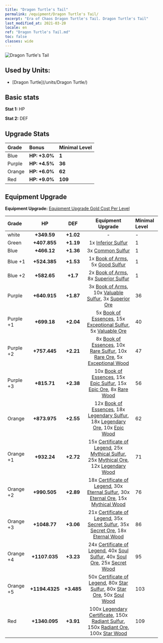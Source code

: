 ```yaml
---
title: "Dragon Turtle's Tail"
permalink: /equipment/Dragon Turtle's Tail/
excerpt: "Era of Chaos Dragon Turtle's Tail. Dragon Turtle's Tail"
last_modified_at: 2021-03-20
locale: en
ref: "Dragon Turtle's Tail.md"
toc: false
classes: wide
---
```


  ![Dragon Turtle's Tail](/images/e/e_99064.png)

## Used by Units:

* [Dragon Turtle](/units/Dragon Turtle/) 


## Basic stats
 **Stat 1:** HP

 **Stat 2:** DEF

## Upgrade Stats

  |     Grade    |   Bonus | Minimal Level | 
  |:-------------|:--------|:--------------| 
  | Blue | **HP: +3.0%** | **1** | 
  | Purple | **HP: +4.5%** | **36** | 
  | Orange | **HP: +6.0%** | **62** | 
  | Red | **HP: +9.0%** | **109** | 


## Equipment Upgrade
 **Equipment Upgrade:** [Equipment Upgrade Gold Cost Per Level](/equipment/EquipmentUpgradeCostPerLevel/) 

  |          Grade      | HP | DEF | Equipment Upgrade | Minimal Level |
  |:--------------------|:---------:|:---------:|:----------------:|:--------------|
  | white | **+349.59** | **+1.02** | - | - |
  | Green | **+407.855** | **+1.19** | 1x [Inferior Sulfur](/Items/mat_3/) | 1 |
  | Blue | **+466.12** | **+1.36** | 3x [Common Sulfur](/Items/mat_9/) | 1 |
  | Blue +1 | **+524.385** | **+1.53** | 1x [Book of Arms](/Items/mat_18/), 5x [Good Sulfur](/Items/mat_15/) | 1 |
  | Blue +2 | **+582.65** | **+1.7** | 2x [Book of Arms](/Items/mat_25/), 8x [Superior Sulfur](/Items/mat_22/) | 1 |
  | Purple | **+640.915** | **+1.87** | 3x [Book of Arms](/Items/mat_32/), 10x [Valuable Sulfur](/Items/mat_29/), 3x [Superior Ore](/Items/mat_19/) | 36 |
  | Purple +1 | **+699.18** | **+2.04** | 5x [Book of Essences](/Items/mat_39/), 15x [Exceptional Sulfur](/Items/mat_36/), 5x [Valuable Ore](/Items/mat_26/) | 40 |
  | Purple +2 | **+757.445** | **+2.21** | 8x [Book of Essences](/Items/mat_46/), 10x [Rare Sulfur](/Items/mat_43/), 10x [Rare Ore](/Items/mat_40/), 5x [Exceptional Wood](/Items/mat_34/) | 47 |
  | Purple +3 | **+815.71** | **+2.38** | 10x [Book of Essences](/Items/mat_53/), 15x [Epic Sulfur](/Items/mat_50/), 15x [Epic Ore](/Items/mat_47/), 8x [Rare Wood](/Items/mat_41/) | 56 |
  | Orange | **+873.975** | **+2.55** | 12x [Book of Essences](/Items/mat_60/), 18x [Legendary Sulfur](/Items/mat_57/), 18x [Legendary Ore](/Items/mat_54/), 10x [Epic Wood](/Items/mat_48/) | 62 |
  | Orange +1 | **+932.24** | **+2.72** | 15x [Certificate of Legend](/Items/mat_67/), 25x [Mythical Sulfur](/Items/mat_64/), 25x [Mythical Ore](/Items/mat_61/), 12x [Legendary Wood](/Items/mat_55/) | 71 |
  | Orange +2 | **+990.505** | **+2.89** | 18x [Certificate of Legend](/Items/mat_74/), 30x [Eternal Sulfur](/Items/mat_71/), 30x [Eternal Ore](/Items/mat_68/), 15x [Mythical Wood](/Items/mat_62/) | 76 |
  | Orange +3 | **+1048.77** | **+3.06** | 21x [Certificate of Legend](/Items/mat_81/), 35x [Secret Sulfur](/Items/mat_78/), 35x [Secret Ore](/Items/mat_75/), 18x [Eternal Wood](/Items/mat_69/) | 86 |
  | Orange +4 | **+1107.035** | **+3.23** | 24x [Certificate of Legend](/Items/mat_88/), 40x [Soul Sulfur](/Items/mat_85/), 40x [Soul Ore](/Items/mat_82/), 25x [Secret Wood](/Items/mat_76/) | 95 |
  | Orange +5 | **+1194.4325** | **+3.485** | 50x [Certificate of Legend](/Items/mat_95/), 80x [Star Sulfur](/Items/mat_92/), 80x [Star Ore](/Items/mat_89/), 50x [Soul Wood](/Items/mat_83/) | 103 |
  | Red | **+1340.095** | **+3.91** | 100x [Legendary Certificate](/Items/mat_102/), 150x [Radiant Sulfur](/Items/mat_99/), 150x [Radiant Ore](/Items/mat_96/), 100x [Star Wood](/Items/mat_90/) | 109 |

